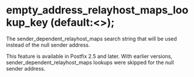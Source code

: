 # empty_address_relayhost_maps_lookup_key (default:&lt;&gt;); 

 The sender_dependent_relayhost_maps search string that will be
used instead of the null sender address. 

 This feature is available in Postfix 2.5 and later. With
earlier versions, sender_dependent_relayhost_maps lookups were
skipped for the null sender address.  


